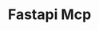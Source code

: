 ---
created: '2025-09-16T15:05:15.652951'
modified: '2025-09-19T21:15:49.099672'
ship_factor: 5
subtype: mcp-servers
tags: []
title: Fastapi Mcp
type: tool
version: 1
---